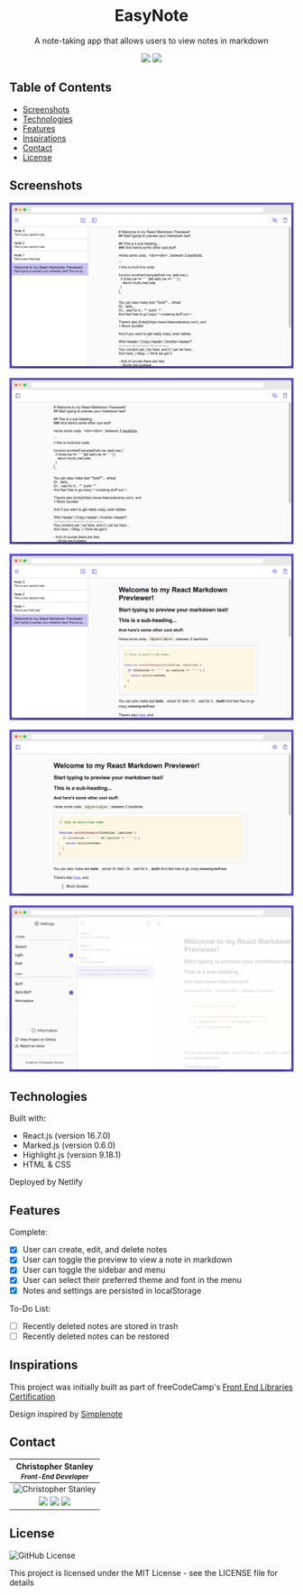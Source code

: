 <h1 align="center">EasyNote</h1>
<p align="center">A note-taking app that allows users to view notes in markdown</p>

<div align="center">
    <img src="https://api.netlify.com/api/v1/badges/0d3c7f3d-3a0f-4afc-a0b1-88310f75e4c5/deploy-status">
    <img src="https://img.shields.io/github/license/CBStanley12/markdown-previewer">
</div>

## Table of Contents
* [Screenshots](#screenshots)
* [Technologies](#technologies)
* [Features](#features)
* [Inspirations](#inspirations)
* [Contact](#contact)
* [License](#license)

## Screenshots

![Screenshot of Note Editor with Sidebar](./public/images/img-editor-sidebar.png)

![Screenshot of Note Editor without Sidebar](./public/images/img-editor.png)

![Screenshot of Note Preview with Sidebar](./public/images/img-preview-sidebar.png)

![Screenshot of Note Preveiw without Sidebar](./public/images/img-preview.png)

![Screenshot of Settings Menu](./public/images/img-menu.png)

## Technologies
Built with:
* React.js (version 16.7.0)
* Marked.js (version 0.6.0)
* Highlight.js (version 9.18.1)
* HTML & CSS

Deployed by Netlify

## Features
Complete:
- [X] User can create, edit, and delete notes
- [X] User can toggle the preview to view a note in markdown
- [X] User can toggle the sidebar and menu
- [X] User can select their preferred theme and font in the menu
- [X] Notes and settings are persisted in localStorage

To-Do List:
- [ ] Recently deleted notes are stored in trash
- [ ] Recently deleted notes can be restored

## Inspirations
This project was initially built as part of freeCodeCamp's [Front End Libraries Certification](https://learn.freecodecamp.org/front-end-libraries/front-end-libraries-projects/build-a-markdown-previewer)

Design inspired by [Simplenote](https://simplenote.com/)

## Contact
| Christopher Stanley<br><small><em>Front-End Developer</em></small> |
|:---:|
| ![Christopher Stanley](https://avatars0.githubusercontent.com/u/42915888?v=4&s=200) |
|<div><a href="https://twitter.com/CBStanley12"><img src="https://img.shields.io/badge/ -@CBStanley12-1DA1F2?style=flat&logo=twitter&logoColor=white"></a>&nbsp;<a href="https://dev.to/cbstanley12"><img src="https://img.shields.io/badge/ -cbstanley12-0A0A0A?style=flat&logo=dev.to"></a>&nbsp;<a href="https://linkedin.com/in/cbstanley12"><img src="https://img.shields.io/badge/ -cbstanley12-0077B5?style=flat&logo=linkedin"></a></div>|

## License
![GitHub License](https://img.shields.io/github/license/CBStanley12/markdown-previewer)

This project is licensed under the MIT License - see the LICENSE file for details